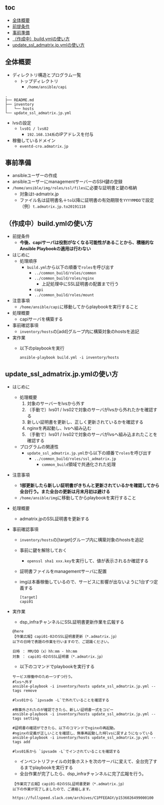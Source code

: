 ## toc
* [全体概要](#全体概要)
* [前提条件](#前提条件)
* [事前準備](#事前準備)
* [（作成中）build.ymlの使い方](#（作成中）build.ymlの使い方)
* [update_ssl_admatrix.jp.ymlの使い方](#update_ssl_admatrix.jp.ymlの使い方)

## 全体概要
* ディレクトリ構造とプログラム一覧
	* トップディレクトリ
		* `/home/ansible/capi`

```
.
├── README.md
├── inventory
│   └── hosts
└── update_ssl_admatrix.jp.yml
```

* lvsの設定
	* `lvs01 / lvs02`
		* `192.168.134系`のIPアドレスを付与
* 稼働しているドメイン
	* `eventd-cro.admatrix.jp`

## 事前準備
* ansibleユーザーの作成
* ansibleユーザーにmanagementサーバーのSSH鍵の登録
* `/home/ansible/img/roles/ssl/files`に必要な証明書と鍵の格納
	* 対象はt-admatrix.jp
	* ファイル名は証明書名＋`to`以降に証明書の有効期限を`YYYYMMDD`で設定
      （例）`t.admatrix.jp.to20191118`

## （作成中）build.ymlの使い方
* 前提条件
	* **今後、capiサーバは役割がなくなる可能性があることから、積極的なAnsible Playbookの適用は行わない**
* はじめに
	* 処理順序
		* `build.yml`から以下の順番で`roles`を呼び出す
			* `../common_build/roles/common`
			* `../common_build/roles/nginx`
				* 上記処理中にSSL証明書の配置まで行う
			* `capi`
			* `../common_build/roles/mount`
* 注意事項
	* `/home/ansible/capi`に移動してからplaybookを実行すること
* 処理概要
	* capiサーバを構築する
* 事前確認事項
	* `inventory/hosts`の[add]グループ内に構築対象のhostsを追記
* 実作業
	* 以下のplaybookを実行

		```
		ansible-playbook build.yml -i inventory/hosts
		```

## update_ssl_admatrix.jp.ymlの使い方
* はじめに
	* 処理概要
		1. 対象のサーバーをlvsから外す
       2. （手動で）lvs01 / lvs02で対象のサーバがlvsから外れたかを確認する
       3. 新しい証明書を更新し、正しく更新されているかを確認する
       4. nginxを再起動し、lvsへ組み込む
       5. （手動で）lvs01 / lvs02で対象のサーバがlvsへ組み込まれたことを確認する
    * プログラムの関連性
		* `update_ssl_admatrix.jp.yml`から以下の順番で`roles`を呼び出す
			* `../common_build/roles/ssl_admatrix.jp`
				* `common_build`領域で共通化された処理
* 注意事項
	* **1部更新したら新しい証明書がきちんと更新されているかを確認してから全台行う。また全台の更新は月末月初は避ける**
	* `/home/ansible/img`に移動してからplaybookを実行すること
* 処理概要
	* admatrix.jpのSSL証明書を更新する
* 事前確認事項
	* `inventory/hosts`の[target]グループ内に構築対象のhostsを追記
	* 事前に鍵を解除しておく
		* `openssl sha1 xxx.key`を実行して、値が表示されるか確認する
	* 証明書ファイルをmanagementサーバに配置
	* imgは本番稼働しているので、サービスに影響が出ないように1台ずつ定義する

        ```
        [target]
        capi01
        ```

* 実作業
	* dsp_infraチャンネルにSSL証明書更新作業を広報する

    ```
    @here
    【作業広報】capi01-02のSSL証明書更新（*.admatrix.jp）
    以下の日時で表題の作業を行いますので、ご認識ください。

    日時 ： MM/DD（x）hh:mm - hh:mm
    対象 ： capi01-02のSSL証明書（*.admatrix.jp）
    ```

    * 以下のコマンドでplaybookを実行する

	```
    サービス稼働中のため一つずつ行う。
    #lvsへ外す
    ansible-playbook -i inventory/hosts update_ssl_admatrix.jp.yml --tags remove

    #lvs01から `ipvsadm -L`で外れていることを確認する

    #無事外されたのが確認できたら、新しい証明書一式をコピー
    ansible-playbook -i inventory/hosts update_ssl_admatrix.jp.yml --tags setting

    #証明書の確認ができたら、以下のコマンドでnginxの再起動。
    #nginxの定義が正しいことを確認し、無事再起動した時lvsに戻すようになっている
    ansible-playbook -i inventory/hosts update_ssl_admatrix.jp.yml --tags add

    #lvs01系から `ipvsadm -L`でインされていることを確認する
    ```

    * インベントリファイルの対象ホストを次のサーバに変えて、全台完了するまでplaybookを実行する
    * 全台作業が完了したら、dsp_infraチャンネルに完了広報を行う。

    ```
    【作業完了広報】capi01-02のSSL証明書更新（*.admatrix.jp）
    以下の作業が完了しましたので、ご連絡します。

    https://fullspeed.slack.com/archives/C1PFEEAGY/p1536026499000100
    ```